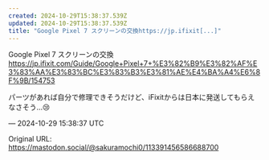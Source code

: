 ```yaml
---
created: 2024-10-29T15:38:37.539Z
updated: 2024-10-29T15:38:37.539Z
title: "Google Pixel 7 スクリーンの交換https://jp.ifixit[...]"
---
```


<p>Google Pixel 7 スクリーンの交換<br /><a href="https://jp.ifixit.com/Guide/Google+Pixel+7+%E3%82%B9%E3%82%AF%E3%83%AA%E3%83%BC%E3%83%B3%E3%81%AE%E4%BA%A4%E6%8F%9B/154753" target="_blank" rel="nofollow noopener" translate="no"><span class="invisible">https://</span><span class="ellipsis">jp.ifixit.com/Guide/Google+Pix</span><span class="invisible">el+7+%E3%82%B9%E3%82%AF%E3%83%AA%E3%83%BC%E3%83%B3%E3%81%AE%E4%BA%A4%E6%8F%9B/154753</span></a></p><p>パーツがあれば自分で修理できそうだけど、iFixitからは日本に発送してもらえなさそう…😢</p>

&mdash; 2024-10-29 15:38:37 UTC

Original URL: https://mastodon.social/@sakuramochi0/113391456586688700
